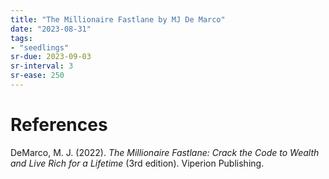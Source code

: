 ```yaml
---
title: "The Millionaire Fastlane by MJ De Marco"
date: "2023-08-31"
tags:
- "seedlings"
sr-due: 2023-09-03
sr-interval: 3
sr-ease: 250
---
```




# References

DeMarco, M. J. (2022). _The Millionaire Fastlane: Crack the Code to Wealth and Live Rich for a Lifetime_ (3rd edition). Viperion Publishing.